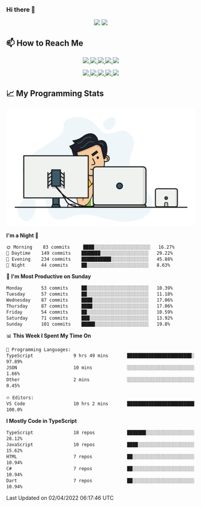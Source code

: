 ### Hi there 👋

<!--
**buster95/buster95** is a ✨ _special_ ✨ repository because its `README.md` (this file) appears on your GitHub profile.

Here are some ideas to get you started:

- 🔭 I’m currently working on ...
- 🌱 I’m currently learning ...
- 👯 I’m looking to collaborate on ...
- 🤔 I’m looking for help with ...
- 💬 Ask me about ...
- 📫 How to reach me: ...
- 😄 Pronouns: ...
- ⚡ Fun fact: ...
-->

<p align = "center">
  <img src="https://github-readme-stats.vercel.app/api?username=buster95&count_private=true&show_icons=true&theme=graywhite&line_height=30&hide_border=true">
  <img src="https://github-readme-stats.vercel.app/api/top-langs/?username=buster95&hide=html,css&theme=graywhite&hide_border=true">
</p>

## 📫 How to Reach Me

<p align="center">
 <a href="https://buster95.github.io">
  <img src="https://img.shields.io/badge/buster95-%23206A5D.svg?&style=for-the-badge&logo=jquery&logoColor=white" />
 </a>

 <a href="https://www.linkedin.com/in/walter-corrales">
  <img src="https://img.shields.io/badge/connect-%230077B5.svg?&style=for-the-badge&logo=linkedin&logoColor=white" />
 </a>

 <a href="https://join.skype.com/invite/sHS1s5NqCXhJ">
  <img src="https://img.shields.io/badge/chat-%2300AFF0.svg?&style=for-the-badge&logo=skype&logoColor=white" />
 </a>

 <a href="mailto:walter.r.corrales@gmail.com">
  <img src="https://img.shields.io/badge/email-%23C14438.svg?&style=for-the-badge&logo=Gmail&logoColor=white" />
 </a>

 <a href="https://wa.me/50585154220">
  <img src="https://img.shields.io/badge/Whatsapp-%2300BFA5.svg?&style=for-the-badge&logo=Whatsapp&logoColor=white" />
 </a>
</p>

<p align="center">
  <a href="https://buster95.github.io">
    <img src="https://badges.pufler.dev/visits/buster95/buster95?style=flat-square&color=green&logo=github">
  </a>
  <a href="https://buster95.github.io">
    <img src="https://badges.pufler.dev/years/buster95?style=flat-square&color=green&logo=github">
  </a>
  <a href="https://buster95.github.io">
    <img src="https://badges.pufler.dev/repos/buster95?style=flat-square&color=green&logo=github">
  </a>
  <a href="https://buster95.github.io">
    <img src="https://badges.pufler.dev/gists/buster95?style=flat-square&color=green&logo=github">
  </a>
  <a href="https://buster95.github.io">
    <img src="https://badges.pufler.dev/commits/monthly/buster95?style=flat-square&color=green&logo=github">
  </a>
</p>

## 📈 My Programming Stats

<p align="center">
 <img src="https://github.com/buster95/buster95/blob/master/assets/coder.gif" alt="Coder GIF" style="max-width:500px">
</p>

<!--START_SECTION:waka-->
**I'm a Night 🦉** 

```text
🌞 Morning    83 commits     ████░░░░░░░░░░░░░░░░░░░░░   16.27% 
🌆 Daytime    149 commits    ███████░░░░░░░░░░░░░░░░░░   29.22% 
🌃 Evening    234 commits    ███████████░░░░░░░░░░░░░░   45.88% 
🌙 Night      44 commits     ██░░░░░░░░░░░░░░░░░░░░░░░   8.63%

```
📅 **I'm Most Productive on Sunday** 

```text
Monday       53 commits     ██░░░░░░░░░░░░░░░░░░░░░░░   10.39% 
Tuesday      57 commits     ██░░░░░░░░░░░░░░░░░░░░░░░   11.18% 
Wednesday    87 commits     ████░░░░░░░░░░░░░░░░░░░░░   17.06% 
Thursday     87 commits     ████░░░░░░░░░░░░░░░░░░░░░   17.06% 
Friday       54 commits     ██░░░░░░░░░░░░░░░░░░░░░░░   10.59% 
Saturday     71 commits     ███░░░░░░░░░░░░░░░░░░░░░░   13.92% 
Sunday       101 commits    █████░░░░░░░░░░░░░░░░░░░░   19.8%

```


📊 **This Week I Spent My Time On** 

```text
💬 Programming Languages: 
TypeScript               9 hrs 49 mins       ████████████████████████░   97.89% 
JSON                     10 mins             ░░░░░░░░░░░░░░░░░░░░░░░░░   1.66% 
Other                    2 mins              ░░░░░░░░░░░░░░░░░░░░░░░░░   0.45%

🔥 Editors: 
VS Code                  10 hrs 2 mins       █████████████████████████   100.0%

```

**I Mostly Code in TypeScript** 

```text
TypeScript               18 repos            ███████░░░░░░░░░░░░░░░░░░   28.12% 
JavaScript               10 repos            ████░░░░░░░░░░░░░░░░░░░░░   15.62% 
HTML                     7 repos             ██░░░░░░░░░░░░░░░░░░░░░░░   10.94% 
C#                       7 repos             ██░░░░░░░░░░░░░░░░░░░░░░░   10.94% 
Dart                     7 repos             ██░░░░░░░░░░░░░░░░░░░░░░░   10.94%

```



 Last Updated on 02/04/2022 06:17:46 UTC
<!--END_SECTION:waka-->
